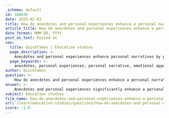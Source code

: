 ```yaml
---
_schema: default
id: 168636
date: 2025-02-03
title: How do anecdotes and personal experiences enhance a personal narrative?
article_title: How do anecdotes and personal experiences enhance a personal narrative?
date_format: MMM DD, YYYY
post_on_text: Posted on
seo:
  title: QuickTakes | Education studies
  page_description: >-
    Anecdotes and personal experiences enhance personal narratives by providing emotional depth, relatability, authenticity, vivid imagery, and lessons learned, making them powerful storytelling tools.
  page_keywords: >-
    anecdotes, personal experiences, personal narrative, emotional appeal, relatability, authenticity, vivid imagery, sensory details, structure, lessons, insights, storytelling, communication
author: QuickTakes
question: >-
    How do anecdotes and personal experiences enhance a personal narrative?
answer: >-
    Anecdotes and personal experiences significantly enhance a personal narrative by providing emotional depth, relatability, and authenticity. Here are several ways in which they contribute to the effectiveness of personal narratives:\n\n1. **Emotional Appeal**: Anecdotes evoke feelings in the reader, creating a connection to the narrative. By sharing personal experiences, the writer can elicit empathy and understanding, making the narrative more impactful. For instance, recounting a moment of loss or joy can resonate with readers, allowing them to feel the emotions conveyed.\n\n2. **Relatability**: Personal experiences often reflect universal themes and situations that many readers can relate to. When a writer shares a story about overcoming adversity or experiencing a significant life event, it can help readers see themselves in the narrative, fostering a sense of shared experience.\n\n3. **Authenticity**: Personal anecdotes lend credibility to the narrative. When writers share their own stories, it demonstrates that they have lived through the experiences they describe, which can enhance the trustworthiness of their message. This authenticity can make the narrative more compelling and engaging.\n\n4. **Vivid Imagery and Sensory Details**: Anecdotes often include rich sensory details that immerse the reader in the experience. Descriptive language can paint a vivid picture, allowing readers to visualize the events and feel as if they are part of the story. This use of imagery enhances the overall storytelling experience.\n\n5. **Structure and Flow**: Personal narratives often follow a non-linear structure, where anecdotes can serve as pivotal moments that guide the narrative's progression. These moments can create tension, highlight turning points, or lead to reflections that deepen the narrative's meaning.\n\n6. **Lessons and Insights**: Personal experiences often come with lessons learned or insights gained. By sharing these reflections, writers can provide readers with valuable takeaways, making the narrative not just a recounting of events but also a source of wisdom.\n\nIn summary, anecdotes and personal experiences enrich personal narratives by fostering emotional connections, enhancing relatability and authenticity, providing vivid imagery, and offering insights that resonate with readers. This combination makes personal narratives powerful tools for storytelling and communication.
subject: Education studies
file_name: how-do-anecdotes-and-personal-experiences-enhance-a-personal-narrative.md
url: /learn/education-studies/questions/how-do-anecdotes-and-personal-experiences-enhance-a-personal-narrative
score: -1.0
---
```


&nbsp;